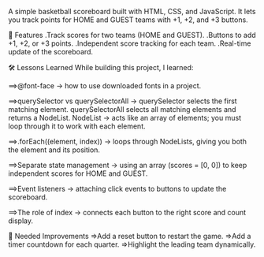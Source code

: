 A simple basketball scoreboard built with HTML, CSS, and JavaScript.
It lets you track points for HOME and GUEST teams with +1, +2, and +3 buttons.

📌 Features
    .Track scores for two teams (HOME and GUEST).
    .Buttons to add +1, +2, or +3 points.
    .Independent score tracking for each team.
    .Real-time update of the scoreboard.

🛠️ Lessons Learned
While building this project, I learned:

==>@font-face → how to use downloaded fonts in a project.

==>querySelector vs querySelectorAll →
    querySelector selects the first matching element.
    querySelectorAll selects all matching elements and returns a NodeList.
    NodeList → acts like an array of elements; you must loop through it to work with each element.

==>.forEach((element, index)) → loops through NodeLists, giving you both the element and its position.

==>Separate state management → using an array (scores = [0, 0]) to keep independent scores for HOME and GUEST.

==>Event listeners → attaching click events to buttons to update the scoreboard.

==>The role of index → connects each button to the right score and count display.

📌 Needed Improvements
    =>Add a reset button to restart the game.
    =>Add a timer countdown for each quarter.
    =>Highlight the leading team dynamically.

